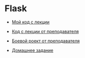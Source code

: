 # Flask

- [Мой код с лекции](flask)

- [Код с лекции от преподавателя](flask_100)

- [Боевой роект от преподавателя](todo_flask_netology-main)

- [Домашнее задание]()
